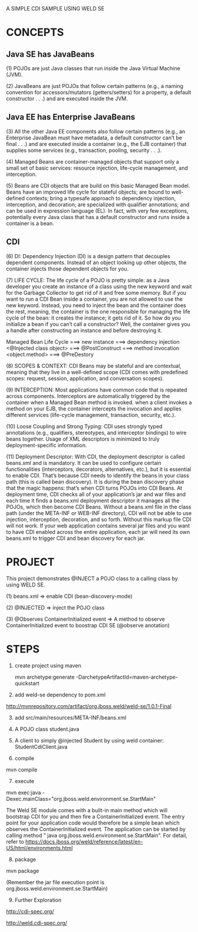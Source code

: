 A SIMPLE CDI SAMPLE USING WELD SE

CONCEPTS      
========

Java SE has JavaBeans
---------------------
(1) POJOs are just Java classes that run inside the Java Virtual Machine (JVM).

(2) JavaBeans are just POJOs that follow certain patterns (e.g., a naming convention for accessors/mutators (getters/setters) for a property, a default constructor . . .) and are executed inside the JVM.

Java EE has Enterprise JavaBeans
--------------------------------
(3) All the other Java EE components also follow certain patterns (e.g., an Enterprise JavaBean must have metadata, a default constructor can’t be final . . .) and are executed inside a container (e.g., the EJB container) that supplies some services (e.g., transaction, pooling, security . . .).

(4) Managed Beans are container-managed objects that support only a small set of basic services: resource injection, life-cycle management, and interception.

(5) Beans are CDI objects that are build on this basic Managed Bean model. Beans have an improved life cycle for stateful objects; are bound to well-defined contexts; bring a typesafe approach to dependency injection, interception, and decoration; are specialized with qualifier annotations; and can be used in expression language (EL). In fact, with very few exceptions, potentially every Java class that has a default constructor and runs inside a container is a bean.

CDI
---
(6) DI: Dependency Injection (DI) is a design pattern that decouples dependent components. Instead of an object looking up other objects, the container injects those dependent objects for you. 

(7) LIFE CYCLE: The life cycle of a POJO is pretty simple: as a Java developer you create an instance of a class using the new keyword and wait for the Garbage Collector to get rid of it and free some memory. But if you want to run a CDI Bean inside a container, you are not allowed to use the new keyword. Instead, you need to inject the bean and the container does the rest, meaning, the container is the one responsible for managing the life cycle of the bean: it creates the instance; it gets rid of it. So how do you initialize a bean if you can’t call a constructor? Well, the container gives you a handle after
constructing an instance and before destroying it.

Managed Bean Life Cycle
===> new instance <calling class>
===> dependency injection <@Injected class object>
===> @PostConstruct <Injected class>
===> method invocation <object.method>
===> @PreDestory  <Injected class>

(8) SCOPES & CONTEXT: CDI Beans may be stateful and are contextual, meaning that they live in a well-defined scope (CDI comes with predefined scopes: request, session, application, and conversation scopes).

(9) INTERCEPTION: Most applications have common code that is repeated across components.
Interceptors are automatically triggered by the container when a Managed Bean method is invoked. when a client invokes a method on your EJB, the container
intercepts the invocation and applies different services (life-cycle management, transaction, security, etc.). 

(10) Loose Coupling and Strong Typing: CDI uses strongly typed annotations (e.g., qualifiers, stereotypes, and interceptor bindings) to wire beans together. Usage of XML descriptors is minimized to truly deployment-specific information.

(11) Deployment Descriptor: With CDI, the deployment descriptor is called beans.xml and is mandatory. It can be used to configure certain functionalities (interceptors, decorators, alternatives, etc.), but it is essential to enable CDI. That’s because CDI needs to identify the beans in your class path (this is called bean discovery). It is during the bean discovery phase that the magic happens: that’s when CDI turns POJOs into CDI Beans.
At deployment time, CDI checks all of your application’s jar and war files and each time it finds a beans.xml deployment descriptor it manages all the POJOs, which then become CDI Beans. Without a beans.xml file in the class path (under
the META-INF or WEB-INF directory), CDI will not be able to use injection, interception, decoration, and so forth. Without this markup file CDI will not work. If your web application contains several jar files and you want to have CDI enabled across the entire application, each jar will need its own beans.xml to trigger CDI and bean discovery for each jar.

PROJECT 
=======
This project demonstrates @INJECT a POJO class to a calling class by using WELD SE.

(1) beans.xml => enable CDI (bean-discovery-mode)

(2) @INJECTED => inject the POJO class

(3) @Observes ContainerInitialized event => A method to observe ContainerInitialized event to boostrap CDI SE (@observe anotation)

STEPS
=====
1. create project using maven

	mvn archetype:generate -DarchetypeArtifactId=maven-archetype-quickstart

2. add weld-se dependency to pom.xml

http://mvnrepository.com/artifact/org.jboss.weld/weld-se/1.0.1-Final
    
3. add src/main/resources/META-INF/beans.xml 

4. A POJO class student.java
5. A client to simply @injected Student by using weld container: StudentCdiClient.java

6. compile

  mvn compile
  
7. execute

  mvn exec:java -Dexec.mainClass="org.jboss.weld.environment.se.StartMain"
  
  The Weld SE module comes with a built-in main method which will bootstrap CDI for you and then fire a ContainerInitialized event. The entry point for your application code would therefore be a simple bean which observes the ContainerInitialized event. The application can be started by calling method "
java org.jboss.weld.environment.se.StartMain". For detail, refer to https://docs.jboss.org/weld/reference/latest/en-US/html/environments.html

8. package

  mvn package
  
  (Remember the jar file execution point is org.jboss.weld.environment.se.StartMain)
  
9. Further Exploration

http://cdi-spec.org/

http://weld.cdi-spec.org/

